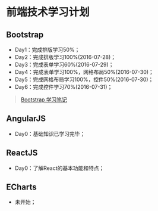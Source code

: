 # 前端技术学习计划
## Bootstrap
* Day1：完成排版学习50%；
* Day2：完成排版学习100%(2016-07-28)；
* Day3：完成表单学习60%(2016-07-29)；
* Day4：完成表单学习100%，网格布局50%(2016-07-30)；
* Day5：完成网格布局学习100%，控件50%(2016-07-30)；
* Day6：完成控件学习70%(2016-07-31)；

> [Bootstrap 学习笔记](https://github.com/coolhwm/learning-front-end-dev/tree/master/app/bootstrap)

## AngularJS
* Day0：基础知识已学习完毕；

## ReactJS
* Day0：了解React的基本功能和特点；

## ECharts
* 未开始；